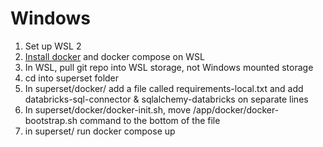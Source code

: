 # Windows

1. Set up WSL 2
2. [Install docker](https://docs.docker.com/engine/install/ubuntu/) and docker compose on WSL 
2. In WSL, pull git repo into WSL storage, not Windows mounted storage
3. cd into superset folder
4. In superset/docker/ add a file called requirements-local.txt and add databricks-sql-connector & sqlalchemy-databricks on separate lines
5. In superset/docker/docker-init.sh, move /app/docker/docker-bootstrap.sh command to the bottom of the file
6. in superset/ run docker compose up